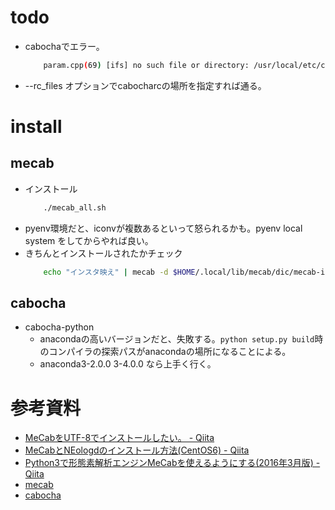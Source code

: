 # todo
* cabochaでエラー。
    ```sh
        param.cpp(69) [ifs] no such file or directory: /usr/local/etc/cabocharc
    ```
* --rc_files オプションでcabocharcの場所を指定すれば通る。

# install

## mecab
* インストール
    ```sh
        ./mecab_all.sh
    ```
* pyenv環境だと、iconvが複数あるといって怒られるかも。pyenv local system をしてからやれば良い。
* きちんとインストールされたかチェック
    ``` sh
        echo "インスタ映え" | mecab -d $HOME/.local/lib/mecab/dic/mecab-ipadic-neologd
    ```

## cabocha
* cabocha-python
    - anacondaの高いバージョンだと、失敗する。`python setup.py build`時のコンパイラの探索パスがanacondaの場所になることによる。
    - anaconda3-2.0.0 3-4.0.0 なら上手く行く。


# 参考資料
* [MeCabをUTF-8でインストールしたい。 - Qiita](https://qiita.com/junpooooow/items/0a7d13addc0acad10606)
* [MeCabとNEologdのインストール方法(CentOS6) - Qiita](https://qiita.com/bokotomo/items/3e9d78a4bc94c0314346)
* [Python3で形態素解析エンジンMeCabを使えるようにする(2016年3月版) - Qiita](https://qiita.com/grachro/items/4fbc9bf8174c5abb7bdd)
* [mecab]($DOCS/topics/mecab.md)
* [cabocha]($DOCS/topics/cabocha.md)
